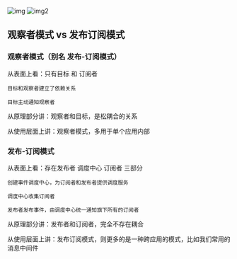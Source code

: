 ![img](https://img2018.cnblogs.com/blog/849589/201904/849589-20190424122505055-2083728728.png)
![img2](https://pic2.zhimg.com/80/v2-540a78ba3127b0c6882adc668e7a3535_1440w.jpg)

## 观察者模式 vs 发布订阅模式

### 观察者模式（别名 发布-订阅模式）

从表面上看：只有目标 和 订阅者
    
    目标和观察者建立了依赖关系
    
    目标主动通知观察者
    
从原理部分讲：观察者和目标，是松耦合的关系

从使用层面上讲：观察者模式，多用于单个应用内部

### 发布-订阅模式

从表面上看：存在发布者 调度中心 订阅者 三部分

    创建事件调度中心，为订阅者和发布者提供调度服务
    
    调度中心收集订阅者
    
    发布者发布事件，由调度中心统一通知旗下所有的订阅者
    
从原理部分讲：发布者和订阅者，完全不存在耦合

从使用层面上讲：发布订阅模式，则更多的是一种跨应用的模式，比如我们常用的消息中间件


